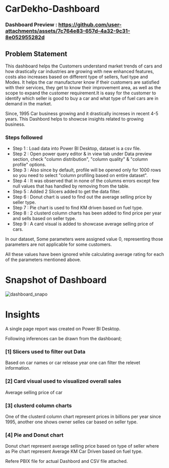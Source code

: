 # CarDekho-Dashboard

### Dashboard Preview : https://github.com/user-attachments/assets/7c764e83-657d-4a32-9c31-8e052955282d


## Problem Statement

This dashboard helps the Customers understand market trends of cars and how drastically car industries are growing with new enhanced features, costs also increases based on different type of sellers, fuel type and Modes. It helps the car manufacturer know if their customers are satisfied with their services, they get to know their improvement area, as well as the scope to expand the customer requirement.It is easy for the customer to identify which seller is good to buy a car and what type of fuel cars are in demand in the market.

Since, 1995 Car business growing and it drastically increses in recent 4-5 years.
This Dashbord helps to showcse insights related to growing business.


### Steps followed 

- Step 1 : Load data into Power BI Desktop, dataset is a csv file.
- Step 2 : Open power query editor & in view tab under Data preview section, check "column distribution", "column quality" & "column profile" options.
- Step 3 : Also since by default, profile will be opened only for 1000 rows so you need to select "column profiling based on entire dataset".
- Step 4 : It was observed that in none of the columns errors except few null values that has handled by removing from the table. 
- Step 5 : Added 2 Slicers added to get the data filter.
- Step 6 : Donut chart is used to find out the average selling price by seller type.
- Step 7 : Pie chart is used to find KM driven based on fuel type.
- Step 8 : 2 clusterd column charts has been added to find price per year and sells based on seller type. 
- Step 9 : A card visual is added to showcase average selling price of cars.

In our dataset, Some parameters were assigned value 0, representing those parameters are not applicable for some customers.

All these values have been ignored while calculating average rating for each of the parameters mentioned above.

# Snapshot of Dashboard

![dashboard_snapo](https://github.com/user-attachments/assets/7c764e83-657d-4a32-9c31-8e052955282d)


# Insights

A single page report was created on Power BI Desktop.

Following inferences can be drawn from the dashboard;

### [1] Slicers used to filter out Data
Based on car names or car release year one can filter the relevet information.

### [2] Card visual used to visualized overall sales
Average selling price of car

### [3] clusterd column charts
One of the clusterd column chart represent prices in billions per year since 1995, another one shows owner selles car based on seller type. 

### [4] Pie and Donut chart
Donut chart represent average selling price based on type of seller where as Pie chart represent Average KM Car Driven based on fuel type.

Refere PBIX file for actual Dashbord and CSV file attached. 
